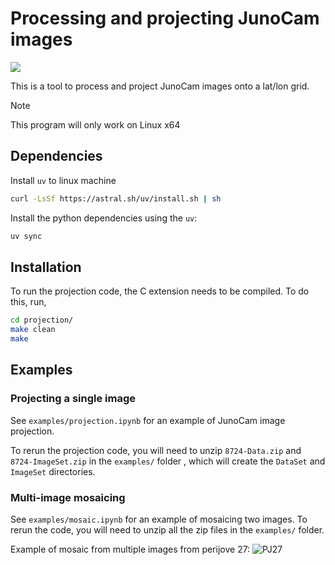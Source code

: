 # Processing and projecting JunoCam images

[<img src="https://readthedocs.org/projects/junocamprojection/badge/?version=latest&style=flat-default">](https://junocamprojection.readthedocs.io/en/latest/)

This is a tool to process and project JunoCam images onto a lat/lon grid. 

> [!NOTE]
> This program will only work on Linux x64

## Dependencies
Install `uv` to linux machine
```bash
curl -LsSf https://astral.sh/uv/install.sh | sh
```

Install the python dependencies using the `uv`:

```bash
uv sync
```

## Installation
To run the projection code, the C extension needs to be compiled. To do this, run,
```bash
cd projection/
make clean
make
```

## Examples

### Projecting a single image 

See `examples/projection.ipynb` for an example of JunoCam image projection.

To rerun the projection code, you will need to unzip `8724-Data.zip` and `8724-ImageSet.zip`
in the `examples/` folder , which will create the `DataSet` and `ImageSet` directories. 

### Multi-image mosaicing
See `examples/mosaic.ipynb` for an example of mosaicing two images. To rerun the code, 
you will need to unzip all the zip files in the `examples/` folder. 

Example of mosaic from multiple images from perijove 27:
![PJ27](https://raw.githubusercontent.com/ramanakumars/JunoCamProjection/master/examples/PJ27_mosaic_RGB.png)
